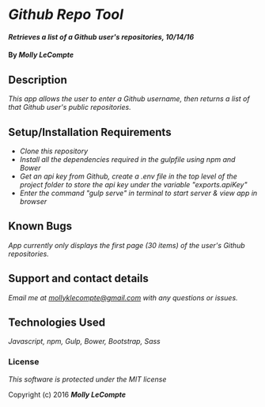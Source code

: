 # _Github Repo Tool_

#### _Retrieves a list of a Github user's repositories, 10/14/16_

#### By _**Molly LeCompte**_

## Description

_This app allows the user to enter a Github username, then returns a list of that Github user's public repositories._

## Setup/Installation Requirements

* _Clone this repository_
* _Install all the dependencies required in the gulpfile using npm and Bower_
* _Get an api key from Github, create a .env file in the top level of the project folder to store the api key under the variable "exports.apiKey"_
* _Enter the command "gulp serve" in terminal to start server & view app in browser_

## Known Bugs

_App currently only displays the first page (30 items) of the user's Github repositories._

## Support and contact details

_Email me at mollyklecompte@gmail.com with any questions or issues._

## Technologies Used

_Javascript, npm, Gulp, Bower, Bootstrap, Sass_

### License

*This software is protected under the MIT license*

Copyright (c) 2016 **_Molly LeCompte_**
